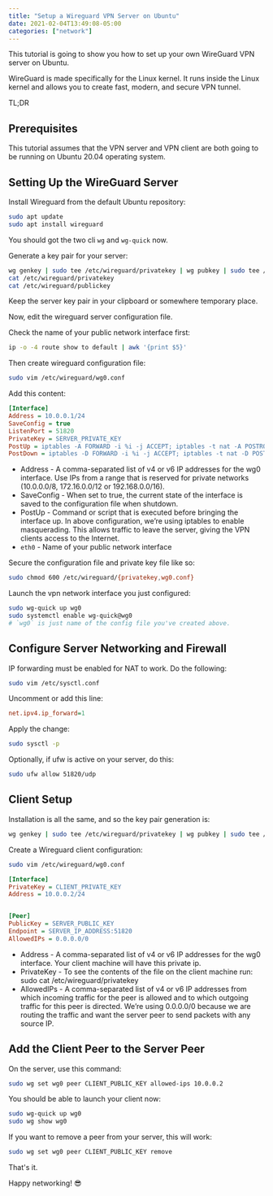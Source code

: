```yaml
---
title: "Setup a Wireguard VPN Server on Ubuntu"
date: 2021-02-04T13:49:08-05:00
categories: ["network"]
---
```


This tutorial is going to show you how to set up your own WireGuard VPN server on Ubuntu.

WireGuard is made specifically for the Linux kernel. It runs inside the Linux kernel and allows you to create fast, modern, and secure VPN tunnel.

TL;DR

## Prerequisites

This tutorial assumes that the VPN server and VPN client are both going to be running on Ubuntu 20.04 operating system.

## Setting Up the WireGuard Server

Install Wireguard from the default Ubuntu repository:

```bash
sudo apt update
sudo apt install wireguard
```

You should got the two cli `wg` and `wg-quick` now.

Generate a key pair for your server:

```bash
wg genkey | sudo tee /etc/wireguard/privatekey | wg pubkey | sudo tee /etc/wireguard/publickey
cat /etc/wireguard/privatekey
cat /etc/wireguard/publickey
```

Keep the server key pair in your clipboard or somewhere temporary place.

Now, edit the wireguard server configuration file.

Check the name of your public network interface first:

```bash
ip -o -4 route show to default | awk '{print $5}'
```

Then create wireguard configuration file:

```bash
sudo vim /etc/wireguard/wg0.conf
```

Add this content:

```ini
[Interface]
Address = 10.0.0.1/24
SaveConfig = true
ListenPort = 51820
PrivateKey = SERVER_PRIVATE_KEY
PostUp = iptables -A FORWARD -i %i -j ACCEPT; iptables -t nat -A POSTROUTING -o eth0 -j MASQUERADE
PostDown = iptables -D FORWARD -i %i -j ACCEPT; iptables -t nat -D POSTROUTING -o eth0 -j MASQUERADE
```

- Address - A comma-separated list of v4 or v6 IP addresses for the wg0 interface. Use IPs from a range that is reserved for private networks (10.0.0.0/8, 172.16.0.0/12 or 192.168.0.0/16).
- SaveConfig - When set to true, the current state of the interface is saved to the configuration file when shutdown.
- PostUp - Command or script that is executed before bringing the interface up. In above configuration, we’re using iptables to enable masquerading. This allows traffic to leave the server, giving the VPN clients access to the Internet.
- `eth0` - Name of your public network interface


Secure the configuration file and private key file like so:

```bash
sudo chmod 600 /etc/wireguard/{privatekey,wg0.conf}
```

Launch the vpn network interface you just configured:

```bash
sudo wg-quick up wg0
sudo systemctl enable wg-quick@wg0
# `wg0` is just name of the config file you've created above.
```

## Configure Server Networking and Firewall

IP forwarding must be enabled for NAT to work. Do the following:

```bash
sudo vim /etc/sysctl.conf
```

Uncomment or add this line:

```ini
net.ipv4.ip_forward=1
```

Apply the change:

```bash
sudo sysctl -p
```

Optionally, if ufw is active on your server, do this:

```bash
sudo ufw allow 51820/udp
```

## Client Setup

Installation is all the same, and so the key pair generation is:

```bash
wg genkey | sudo tee /etc/wireguard/privatekey | wg pubkey | sudo tee /etc/wireguard/publickey
```

Create a Wireguard client configuration:

```bash
sudo vim /etc/wireguard/wg0.conf
```

```ini
[Interface]
PrivateKey = CLIENT_PRIVATE_KEY
Address = 10.0.0.2/24


[Peer]
PublicKey = SERVER_PUBLIC_KEY
Endpoint = SERVER_IP_ADDRESS:51820
AllowedIPs = 0.0.0.0/0
```

- Address - A comma-separated list of v4 or v6 IP addresses for the wg0 interface. Your client machine will have this private ip.
- PrivateKey - To see the contents of the file on the client machine run: sudo cat /etc/wireguard/privatekey
- AllowedIPs - A comma-separated list of v4 or v6 IP addresses from which incoming traffic for the peer is allowed and to which outgoing traffic for this peer is directed. We’re using 0.0.0.0/0 because we are routing the traffic and want the server peer to send packets with any source IP.

## Add the Client Peer to the Server Peer

On the server, use this command:

```bash
sudo wg set wg0 peer CLIENT_PUBLIC_KEY allowed-ips 10.0.0.2
```

You should be able to launch your client now:

```bash
sudo wg-quick up wg0
sudo wg show wg0
```

If you want to remove a peer from your server, this will work:

```bash
sudo wg set wg0 peer CLIENT_PUBLIC_KEY remove
```

That's it.

Happy networking! 😎
